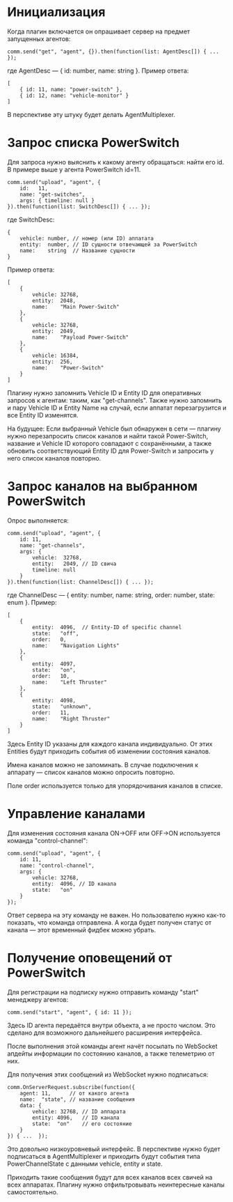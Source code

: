 # Инициализация

Когда плагин включается он опрашивает сервер на предмет запущенных агентов:

```
comm.send("get", "agent", {}).then(function(list: AgentDesc[]) { ... });
```

где AgentDesc — { id: number, name: string }. Пример ответа:

```
[
    { id: 11, name: "power-switch" },
    { id: 12, name: "vehicle-monitor" }
]
```

В перспективе эту штуку будет делать AgentMultiplexer.


# Запрос списка PowerSwitch

Для запроса нужно выяснить к какому агенту обращаться: найти его id. В примере
выше у агента PowerSwitch id=11.

```
comm.send("upload", "agent", {
    id:   11,
    name: "get-switches",
    args: { timeline: null }
}).then(function(list: SwitchDesc[]) { ... });
```

где SwitchDesc:
```
{
    vehicle: number, // номер (или ID) аппатата
    entity:  number, // ID сущности отвечающей за PowerSwitch
    name:    string  // Название сущности
}
```

Пример ответа:
```
[
    {
        vehicle: 32768,
        entity:  2048,
        name:    "Main Power-Switch"
    },
    {
        vehicle: 32768,
        entity:  2049,
        name:    "Payload Power-Switch"
    },
    {
        vehicle: 16384,
        entity:  256,
        name:    "Power-Switch"
    }
]
```

Плагину нужно запомнить Vehicle ID и Entity ID для оперативных запросов к
агентам: таким, как "get-channels". Также нужно запомнить и пару Vehicle ID и
Entity Name на случай, если аппатат перезагрузится и все Entity ID изменятся.

На будущее:
Если выбранный Vehicle был обнаружен в сети — плагину нужно перезапросить
список каналов и найти такой Power-Switch, название и Vehicle ID которого
совпадают с сохранёнными, а также обновить соответствующий Entity ID для
Power-Switch и запросить у него список каналов повторно.


# Запрос каналов на выбранном PowerSwitch

Опрос выполняется:

```
comm.send("upload", "agent", {
    id: 11,
    name: "get-channels",
    args: {
        vehicle:  32768,
        entity:   2049, // ID свича
        timeline: null
    }
}).then(function(list: ChannelDesc[]) { ... });
```

где ChannelDesc — { entity: number, name: string, order: number, state: enum }.
Пример:
```
[
    {
        entity:  4096,  // Entity-ID of specific channel
        state:   "off",
        order:   0,
        name:    "Navigation Lights"
    },
    {
        entity:  4097,
        state:   "on",
        order:   10,
        name:    "Left Thruster"
    },
    {
        entity:  4098,
        state:   "unknown",
        order:   11,
        name:    "Right Thruster"
    }
]
```

Здесь Entity ID указаны для каждого канала индивидуально. От этих Entities
будут приходить события об изменении состояния каналов.

Имена каналов можно не запоминать. В случае подключения к аппарату — список
каналов можно опросить повторно.

Поле order используется только для упорядочивания каналов в списке.


# Управление каналами

Для изменения состояния канала ON→OFF или OFF→ON используется команда
"control-channel":

```
comm.send("upload", "agent", {
    id: 11,
    name: "control-channel",
    args: {
        vehicle: 32768,
        entity:  4096, // ID канала
        state:   "on"
    }
});
```

Ответ сервера на эту команду не важен. Но пользователю нужно как-то показать,
что команда отправлена. А когда будет получен статус от канала — этот
временный фидбек можно убрать.


# Получение оповещений от PowerSwitch

Для регистрации на подписку нужно отправить команду "start" менеджеру агентов:
```
comm.send("start", "agent", { id: 11 });
```

Здесь ID агента передаётся внутри объекта, а не просто числом. Это сделано для
возможного дальнейшего расширения интерфейса.

После выполнения этой команды агент начёт посылать по WebSocket апдейты
информации по состоянию каналов, а также телеметрию от них.

Для получения этих сообщений из WebSocket нужно подписаться:
```
comm.OnServerRequest.subscribe(function({
    agent: 11,      // от какого агента
    name:  "state", // название сообщения
    data: {
        vehicle: 32768, // ID аппарата
        entity: 4096,   // ID канала
        state:  "on"    // его состояние
    }
}) { ...  });
```

Это довольно низкоуровневый интерфейс. В перспективе нужно будет подписаться в
AgentMultiplexer и приходить будут события типа PowerChannelState с данными
vehicle, entity и state.

Приходить такие сообщения будут для всех каналов всех свичей на всех
аппаратах. Плагину нужно отфильтровывать неинтересные каналы самостоятельно.
